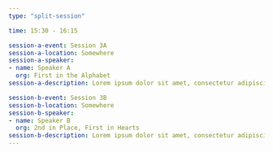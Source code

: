 ```yaml
---
type: "split-session"

time: 15:30 - 16:15

session-a-event: Session 3A
session-a-location: Somewhere
session-a-speaker:
- name: Speaker A
  org: First in the Alphabet
session-a-description: Lorem ipsum dolor sit amet, consectetur adipiscing elit, sed do eiusmod tempor incididunt ut labore et dolore magna aliqua. Ut enim ad minim veniam, quis nostrud exercitation ullamco laboris nisi ut aliquip ex ea commodo consequat. Duis aute irure dolor in reprehenderit in voluptate velit esse cillum dolore eu fugiat nulla pariatur. 

session-b-event: Session 3B
session-b-location: Somewhere
session-b-speaker:
- name: Speaker B
  org: 2nd in Place, First in Hearts
session-b-description: Lorem ipsum dolor sit amet, consectetur adipiscing elit, sed do eiusmod tempor incididunt ut labore et dolore magna aliqua. Ut enim ad minim veniam, quis nostrud exercitation ullamco laboris nisi ut aliquip ex ea commodo consequat. Duis aute irure dolor in reprehenderit in voluptate velit esse cillum dolore eu fugiat nulla pariatur. 
---
```

